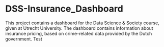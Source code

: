 # DSS-Insurance_Dashboard
This project contains a dashboard for the Data Science &amp; Society course, given at Utrecht University. The dashboard contains information about insurance pricing, based on crime-related data provided by the Dutch government. Test
